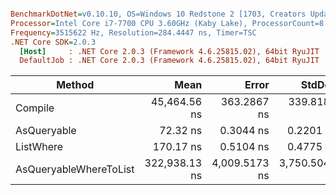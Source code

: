 ``` ini

BenchmarkDotNet=v0.10.10, OS=Windows 10 Redstone 2 [1703, Creators Update] (10.0.15063.726)
Processor=Intel Core i7-7700 CPU 3.60GHz (Kaby Lake), ProcessorCount=8
Frequency=3515622 Hz, Resolution=284.4447 ns, Timer=TSC
.NET Core SDK=2.0.3
  [Host]     : .NET Core 2.0.3 (Framework 4.6.25815.02), 64bit RyuJIT
  DefaultJob : .NET Core 2.0.3 (Framework 4.6.25815.02), 64bit RyuJIT


```
|                 Method |          Mean |         Error |        StdDev |
|----------------------- |--------------:|--------------:|--------------:|
|                Compile |  45,464.56 ns |   363.2867 ns |   339.8186 ns |
|            AsQueryable |      72.32 ns |     0.3044 ns |     0.2201 ns |
|              ListWhere |     170.17 ns |     0.5104 ns |     0.4775 ns |
| AsQueryableWhereToList | 322,938.13 ns | 4,009.5173 ns | 3,750.5046 ns |
